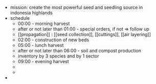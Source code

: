 - mission: create the most powerful seed and seedling source in indonesia highlands
- schedule
	- 00:00 - morning harvest
	- after or not later than 01:00  - special orders, if not => follow up
	- [[propagation]] : [[seed collection]], [[cuttings]], [[air layering]]
	- 02:00 - construction of new beds
	- 05:00 - lunch harvest
	- after or not later than 06:00 - soil and compost production
	- inventory by 3 species and by 1 sector
	- 09:00 - evening harvest
	-
	-
-